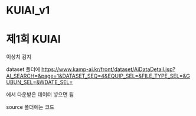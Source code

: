 # KUIAI_v1

# 제1회 KUIAI

이상치 감지


dataset 폴더에 https://www.kamp-ai.kr/front/dataset/AiDataDetail.jsp?AI_SEARCH=&page=1&DATASET_SEQ=4&EQUIP_SEL=&FILE_TYPE_SEL=&GUBUN_SEL=&WDATE_SEL=

에서 다운받은 데이터 넣으면 됨

source 폴더에는 코드
